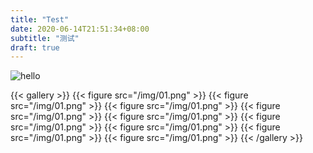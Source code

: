 ```yaml
---
title: "Test"
date: 2020-06-14T21:51:34+08:00
subtitle: "测试"
draft: true
---
```


![](/img/01.png "hello")


{{< gallery >}}
    {{< figure src="/img/01.png" >}}
    {{< figure src="/img/01.png" >}}
    {{< figure src="/img/01.png" >}}
    {{< figure src="/img/01.png" >}}
    {{< figure src="/img/01.png" >}}
    {{< figure src="/img/01.png" >}}
    {{< figure src="/img/01.png" >}}
    {{< figure src="/img/01.png" >}}
    {{< figure src="/img/01.png" >}}
{{< /gallery >}}
